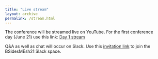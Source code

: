 ```yaml
---
title: "Live stream"
layout: archive
permalink: /stream.html
---
```


The conference will be streamed live on YouTube. For the first conference day (June 21) use this link:
[Day 1 stream](https://youtu.be/Ta6GvQRq9Z0)

Q&A as well as chat will occur on Slack. Use this [invitation link](https://join.slack.com/t/bsidesmesh21/shared_invite/zt-ru611red-90Xyxk~SsCbPgu9GgAmSMA) to join the BSidesMEsh21 Slack space.
